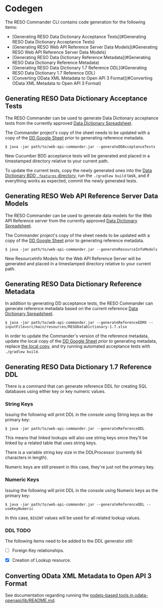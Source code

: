 # Codegen
The RESO Commander CLI contains code generation for the following items:
* [Generating RESO Data Dictionary Acceptance Tests](#Generating RESO Data Dictionary Acceptance Tests)
* [Generating RESO Web API Reference Server Data Models](#Generating RESO Web API Reference Server Data Models)
* [Generating RESO Data Dictionary Reference Metadata](#Generating RESO Data Dictionary Reference Metadata)
* [Generating RESO Data Dictionary 1.7 Reference DDL](#Generating RESO Data Dictionary 1.7 Reference DDL)
* [Converting OData XML Metadata to Open API 3 Format](#Converting OData XML Metadata to Open API 3 Format)

## Generating RESO Data Dictionary Acceptance Tests
The RESO Commander can be used to generate Data Dictionary acceptance tests from the currently approved [Data Dictionary Spreadsheet](src/main/resources/RESODataDictionary-1.7.xlsx). 

The Commander project's copy of the sheet needs to be updated with a copy of the [DD Google Sheet](https://docs.google.com/spreadsheets/d/1SZ0b6T4_lz6ti6qB2Je7NSz_9iNOaV_v9dbfhPwWgXA/edit?usp=sharing) prior to generating reference metadata.

```
$ java -jar path/to/web-api-commander.jar --generateDDAcceptanceTests
```
New Cucumber BDD acceptance tests will be generated and placed in a timestamped directory relative to your current path.

To update the current tests, copy the newly generated ones into the [Data Dictionary BDD `.features` directory](src/main/java/org/reso/certification/features/data-dictionary/v1-7-0), run the `./gradlew build` task, and if everything works as expected, commit the newly generated tests. 

## Generating RESO Web API Reference Server Data Models
The RESO Commander can be used to generate data models for the Web API Reference server from the currently approved [Data Dictionary Spreadsheet](src/main/resources/RESODataDictionary-1.7.xlsx). 

The Commander project's copy of the sheet needs to be updated with a copy of the [DD Google Sheet](https://docs.google.com/spreadsheets/d/1SZ0b6T4_lz6ti6qB2Je7NSz_9iNOaV_v9dbfhPwWgXA/edit?usp=sharing) prior to generating reference metadata.

```
$ java -jar path/to/web-api-commander.jar --generateResourceInfoModels
```
New ResourceInfo Models for the Web API Reference Server will be generated and placed in a timestamped directory relative to your current path.


## Generating RESO Data Dictionary Reference Metadata
In addition to generating DD acceptance tests, the RESO Commander can generate reference metadata based on the current reference [Data Dictionary Spreadsheet](src/main/resources/RESODataDictionary-1.7.xlsx). 

```
$ java -jar path/to/web-api-commander.jar --generateReferenceEDMX --inputFile=src/main/resources/RESODataDictionary-1.7.xlsx
```
In order to update the Commander's version of the reference metadata, update the local copy of the [DD Google Sheet](https://docs.google.com/spreadsheets/d/1SZ0b6T4_lz6ti6qB2Je7NSz_9iNOaV_v9dbfhPwWgXA/edit?usp=sharing) _prior to_ generating metadata, replace [the local copy](src/main/resources/RESODataDictionary-1.7.xml), and try running automated acceptance tests with `./gradlew build`.

## Generating RESO Data Dictionary 1.7 Reference DDL

There is a command that can generate reference DDL for creating SQL databases using either key or key numeric values.

### String Keys

Issuing the following will print DDL in the console using String keys as the primary key:

```
$ java -jar path/to/web-api-commander.jar --generateReferenceDDL
```

This means that linked lookups will also use string keys since they'll be linked by a related table that uses string keys.

There is a variable string key size in the DDLProcessor (currently 64 characters in length).

Numeric keys are still present in this case, they're just not the primary key. 


### Numeric Keys

Issuing the following will print DDL in the console using Numeric keys as the primary key:

```
$ java -jar path/to/web-api-commander.jar --generateReferenceDDL --useKeyNumeric
```

In this case, `BIGINT` values will be used for all related lookup values. 

### DDL TODO

The following items need to be added to the DDL generator still:
 - [ ] Foreign Key relationships.
 - [x] Creation of Lookup resource. 


## Converting OData XML Metadata to Open API 3 Format
See documentation regarding running the [nodejs-based tools in odata-openapi/lib/README.md](odata-openapi/lib/README.md).


